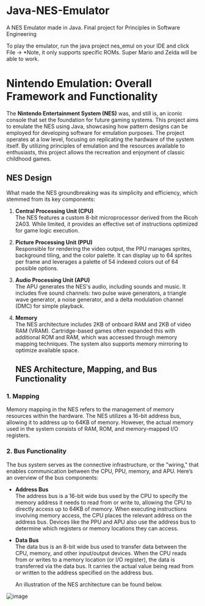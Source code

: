 # Java-NES-Emulator
A NES Emulator made in Java. Final project for Principles in Software Engineering

To play the emulator, run the java project nes_emul on your IDE and click File -> <path to your ROM> *Note, it only supports specific ROMs. Super Mario and Zelda will be able to work.

# Nintendo Emulation: Overall Framework and Functionality

The **Nintendo Entertainment System (NES)** was, and still is, an iconic console that set the foundation for future gaming systems. This project aims to emulate the NES using Java, showcasing how pattern designs can be employed for developing software for emulation purposes. The project operates at a low level, focusing on replicating the hardware of the system itself. By utilizing principles of emulation and the resources available to enthusiasts, this project allows the recreation and enjoyment of classic childhood games.

## NES Design

What made the NES groundbreaking was its simplicity and efficiency, which stemmed from its key components:

1. **Central Processing Unit (CPU)**  
   The NES features a custom 8-bit microprocessor derived from the Ricoh 2A03. While limited, it provides an effective set of instructions optimized for game logic execution.

2. **Picture Processing Unit (PPU)**  
   Responsible for rendering the video output, the PPU manages sprites, background tiling, and the color palette. It can display up to 64 sprites per frame and leverages a palette of 54 indexed colors out of 64 possible options.

3. **Audio Processing Unit (APU)**  
   The APU generates the NES's audio, including sounds and music. It includes five sound channels: two pulse wave generators, a triangle wave generator, a noise generator, and a delta modulation channel (DMC) for simple playback.

4. **Memory**  
   The NES architecture includes 2KB of onboard RAM and 2KB of video RAM (VRAM). Cartridge-based games often expanded this with additional ROM and RAM, which was accessed through memory mapping techniques. The system also supports memory mirroring to optimize available space.


   ## NES Architecture, Mapping, and Bus Functionality

### 1. Mapping
Memory mapping in the NES refers to the management of memory resources within the hardware. The NES utilizes a 16-bit address bus, allowing it to address up to 64KB of memory. However, the actual memory used in the system consists of RAM, ROM, and memory-mapped I/O registers.

### 2. Bus Functionality
The bus system serves as the connective infrastructure, or the "wiring," that enables communication between the CPU, PPU, memory, and APU. Here’s an overview of the bus components:

- **Address Bus**  
  The address bus is a 16-bit wide bus used by the CPU to specify the memory address it needs to read from or write to, allowing the CPU to directly access up to 64KB of memory. When executing instructions involving memory access, the CPU places the relevant address on the address bus. Devices like the PPU and APU also use the address bus to determine which registers or memory locations they can access.

- **Data Bus**  
  The data bus is an 8-bit wide bus used to transfer data between the CPU, memory, and other input/output devices. When the CPU reads from or writes to a memory location (or I/O register), the data is transferred via the data bus. It carries the actual value being read from or written to the address specified on the address bus.

  An illustration of the NES architecture can be found below.



![image](https://github.com/user-attachments/assets/4556b037-e06e-4de4-91fd-f3109a1a3ecd)

